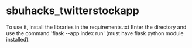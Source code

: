 # sbuhacks_twitterstockapp

To use it, install the libraries in the requirements.txt
Enter the directory and use the command 'flask --app index run' (must have flask python module installed).
